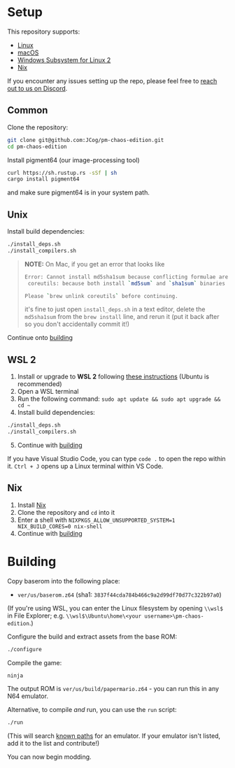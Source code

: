 # Setup

This repository supports:

- [Linux](#unix)
- [macOS](#unix)
- [Windows Subsystem for Linux 2](#wsl-2)
- [Nix](#nix)

If you encounter any issues setting up the repo, please feel free to [reach out to us on Discord](https://discord.gg/PgcMpQTzh5).

## Common

Clone the repository:
```sh
git clone git@github.com:JCog/pm-chaos-edition.git
cd pm-chaos-edition
```

Install pigment64 (our image-processing tool)
```sh
curl https://sh.rustup.rs -sSf | sh
cargo install pigment64
```
and make sure pigment64 is in your system path.

## Unix

Install build dependencies:
```sh
./install_deps.sh
./install_compilers.sh
```

> **NOTE:** On Mac, if you get an error that looks like
>
>```sh
>Error: Cannot install md5sha1sum because conflicting formulae are installed.
>  coreutils: because both install `md5sum` and `sha1sum` binaries
>
>Please `brew unlink coreutils` before continuing.
>```
>
>it's fine to just open `install_deps.sh` in a text editor, delete the `md5sha1sum` from the `brew install` line, and rerun it (put it back after so you don't accidentally commit it!)

Continue onto [building](#building)

## WSL 2

1. Install or upgrade to **WSL 2** following [these instructions](https://aka.ms/wsl2-install) (Ubuntu is recommended)
2. Open a WSL terminal
3. Run the following command: `sudo apt update && sudo apt upgrade && cd ~`
4. Install build dependencies:
```sh
./install_deps.sh
./install_compilers.sh
```
5. Continue with [building](#building)

If you have Visual Studio Code, you can type `code .` to open the repo within it.
`Ctrl + J` opens up a Linux terminal within VS Code.

## Nix

1. Install [Nix](https://nixos.org/download.html)
2. Clone the repository and `cd` into it
3. Enter a shell with `NIXPKGS_ALLOW_UNSUPPORTED_SYSTEM=1 NIX_BUILD_CORES=0 nix-shell`
4. Continue with [building](#building)

# Building

Copy baserom into the following place:

* `ver/us/baserom.z64` (sha1: `3837f44cda784b466c9a2d99df70d77c322b97a0`)

(If you're using WSL, you can enter the Linux filesystem by opening `\\wsl$` in File Explorer; e.g. `\\wsl$\Ubuntu\home\<your username>\pm-chaos-edition`.)

Configure the build and extract assets from the base ROM:
```sh
./configure
```

Compile the game:
```
ninja
```

The output ROM is `ver/us/build/papermario.z64` - you can run this in any N64 emulator.

Alternative, to compile _and_ run, you can use the `run` script:
```sh
./run
```
(This will search [known paths](run) for an emulator. If your emulator isn't listed, add it to the list and contribute!)

You can now begin modding.
